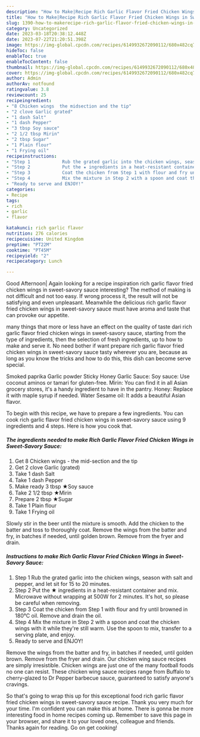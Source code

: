```yaml
---
description: "How to Make|Recipe Rich Garlic Flavor Fried Chicken Wings in Sweet-Savory Sauce {That is Delicious"
title: "How to Make|Recipe Rich Garlic Flavor Fried Chicken Wings in Sweet-Savory Sauce {That is Delicious"
slug: 1390-how-to-makerecipe-rich-garlic-flavor-fried-chicken-wings-in-sweet-savory-sauce-that-is-delicious
category: Uncategorized
date: 2023-03-18T20:38:12.448Z
date: 2023-07-22T21:20:51.398Z
image: https://img-global.cpcdn.com/recipes/6149932672090112/680x482cq70/rich-garlic-flavor-fried-chicken-wings-in-sweet-savory-sauce-recipe-main-photo.jpg
hideToc: false
enableToc: true
enableTocContent: false
thumbnail: https://img-global.cpcdn.com/recipes/6149932672090112/680x482cq70/rich-garlic-flavor-fried-chicken-wings-in-sweet-savory-sauce-recipe-main-photo.jpg
cover: https://img-global.cpcdn.com/recipes/6149932672090112/680x482cq70/rich-garlic-flavor-fried-chicken-wings-in-sweet-savory-sauce-recipe-main-photo.jpg
author: Admin
authorAv: notfound
ratingvalue: 3.8
reviewcount: 25
recipeingredient:
- "8 Chicken wings  the midsection and the tip"
- "2 clove Garlic grated"
- "1 dash Salt"
- "1 dash Pepper"
- "3 tbsp Soy sauce"
- "2 1/2 tbsp Mirin"
- "2 tbsp Sugar"
- "1 Plain flour"
- "1 Frying oil"
recipeinstructions:
- "Step 1            Rub the grated garlic into the chicken wings, season with salt and pepper, and let sit for 15 to 20 minutes."
- "Step 2            Put the ★ ingredients in a heat-resistant container and mix. Microwave without wrapping at 500W for 2 minutes. It&#39;s hot, so please be careful when removing."
- "Step 3            Coat the chicken from Step 1 with flour and fry until browned in 180℃ oil. Remove and drain the oil."
- "Step 4            Mix the mixture in Step 2 with a spoon and coat the chicken wings with it while they&#39;re still warm. Use the spoon to mix, transfer to a serving plate, and enjoy."
- "Ready to serve and ENJOY!"
categories:
- Recipe
tags:
- rich
- garlic
- flavor

katakunci: rich garlic flavor 
nutrition: 276 calories
recipecuisine: United Kingdom
preptime: "PT22M"
cooktime: "PT45M"
recipeyield: "2"
recipecategory: Lunch

---
```



Good Afternoon| Again looking for a recipe inspiration rich garlic flavor fried chicken wings in sweet-savory sauce interesting? The method of making is not difficult and not too easy. If wrong process it, the result will not be satisfying and even unpleasant. Meanwhile the delicious rich garlic flavor fried chicken wings in sweet-savory sauce must have aroma and taste that can provoke our appetite.






many things that more or less have an effect on the quality of taste dari rich garlic flavor fried chicken wings in sweet-savory sauce, starting from the type of ingredients, then the selection of fresh ingredients, up to how to make and serve it. No need bother if want prepare rich garlic flavor fried chicken wings in sweet-savory sauce tasty wherever you are, because as long as you know the tricks and how to do this, this dish can become serve  special.


Smoked paprika Garlic powder Sticky Honey Garlic Sauce: Soy sauce: Use coconut aminos or tamari for gluten-free. Mirin: You can find it in all Asian grocery stores, it&#39;s a handy ingredient to have in the pantry. Honey: Replace it with maple syrup if needed. Water Sesame oil: It adds a beautiful Asian flavor.


To begin with this recipe, we have to prepare a few ingredients. You can cook rich garlic flavor fried chicken wings in sweet-savory sauce using 9 ingredients and 4 steps. Here is how you cook that.

<!--inarticleads1-->

##### The ingredients needed to make Rich Garlic Flavor Fried Chicken Wings in Sweet-Savory Sauce:

1. Get 8 Chicken wings - the mid-section and the tip
1. Get 2 clove Garlic (grated)
1. Take 1 dash Salt
1. Take 1 dash Pepper
1. Make ready 3 tbsp ★Soy sauce
1. Take 2 1/2 tbsp ★Mirin
1. Prepare 2 tbsp ★Sugar
1. Take 1 Plain flour
1. Take 1 Frying oil


Slowly stir in the beer until the mixture is smooth. Add the chicken to the batter and toss to thoroughly coat. Remove the wings from the batter and fry, in batches if needed, until golden brown. Remove from the fryer and drain. 

<!--inarticleads2-->

##### Instructions to make Rich Garlic Flavor Fried Chicken Wings in Sweet-Savory Sauce:

1. Step 1            Rub the grated garlic into the chicken wings, season with salt and pepper, and let sit for 15 to 20 minutes.
1. Step 2            Put the ★ ingredients in a heat-resistant container and mix. Microwave without wrapping at 500W for 2 minutes. It&#39;s hot, so please be careful when removing.
1. Step 3            Coat the chicken from Step 1 with flour and fry until browned in 180℃ oil. Remove and drain the oil.
1. Step 4            Mix the mixture in Step 2 with a spoon and coat the chicken wings with it while they&#39;re still warm. Use the spoon to mix, transfer to a serving plate, and enjoy.
1. Ready to serve and ENJOY!

Remove the wings from the batter and fry, in batches if needed, until golden brown. Remove from the fryer and drain. Our chicken wing sauce recipes are simply irresistible. Chicken wings are just one of the many football foods no one can resist. These chicken wing sauce recipes range from Buffalo to cherry-glazed to Dr Pepper barbecue sauce, guaranteed to satisfy anyone&#39;s cravings. 

So that's going to wrap this up for this exceptional food rich garlic flavor fried chicken wings in sweet-savory sauce recipe. Thank you very much for your time. I'm confident you can make this at home. There is gonna be more interesting food in home recipes coming up. Remember to save this page in your browser, and share it to your loved ones, colleague and friends. Thanks again for reading. Go on get cooking!
